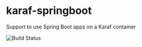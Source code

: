 # karaf-springboot
Support to use Spring Boot apps on a Karaf container

![Build Status](https://travis-ci.org/klebeer/karaf-springboot.svg?branch=master)

